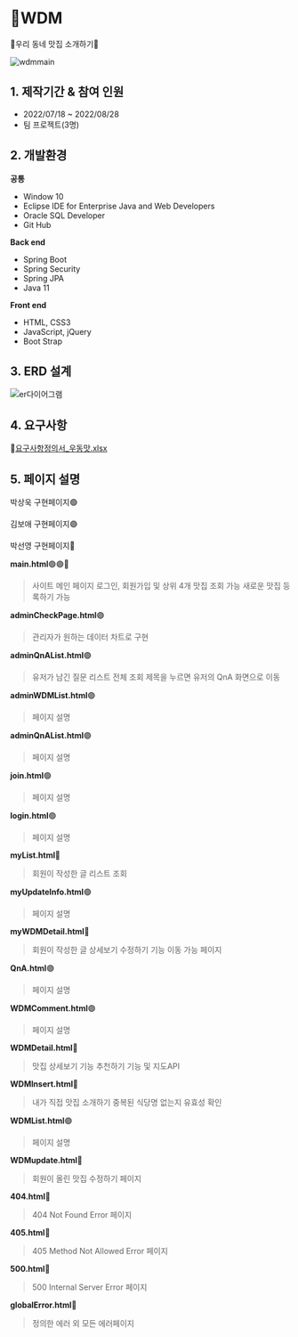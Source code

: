 # 🍴WDM
🍖우리 동네 맛집 소개하기🍖



![wdmmain](https://user-images.githubusercontent.com/57398610/185555405-7d03336a-eb23-4609-b08f-81ac5aa23748.JPG)



## 1. 제작기간 & 참여 인원
- 2022/07/18 ~ 2022/08/28
- 팀 프로젝트(3명)

## 2. 개발환경
**공통**
- Window 10
- Eclipse IDE for Enterprise Java and Web Developers
- Oracle SQL Developer
- Git Hub

**Back end**
- Spring Boot
- Spring Security
- Spring JPA
- Java 11

**Front end**
- HTML, CSS3
- JavaScript, jQuery
- Boot Strap

## 3. ERD 설계

![er다이어그램](https://user-images.githubusercontent.com/57398610/185556219-f88b3fb3-563e-4b0a-b434-2f3c643bd600.JPG)


## 4. 요구사항
🔗[요구사항정의서_우동맛.xlsx](https://github.com/Rflower/WDM/files/9379629/_.xlsx)


## 5. 페이지 설명
박상욱 구현페이지🟢

김보애 구현페이지🟣

박선영 구현페이지🔴

**main.html**🟢🟣🔴
> 사이트 메인 페이지
> 로그인, 회원가입 및 상위 4개 맛집 조회 가능
> 새로운 맛집 등록하기 가능

**adminCheckPage.html**🟣
> 관리자가 원하는 데이터 차트로 구현

**adminQnAList.html**🟣
> 유저가 남긴 질문 리스트 전체 조회
> 제목을 누르면 유저의 QnA 화면으로 이동

**adminWDMList.html**🟣
>페이지 설명

**adminQnAList.html**🟣
>페이지 설명

**join.html**🟢
>페이지 설명

**login.html**🟢
>페이지 설명

**myList.html**🔴
> 회원이 작성한 글 리스트 조회

**myUpdateInfo.html**🟢
>페이지 설명

**myWDMDetail.html**🔴
> 회원이 작성한 글 상세보기
> 수정하기 기능 이동 가능 페이지

**QnA.html**🟣
>페이지 설명

**WDMComment.html**🟣
>페이지 설명

**WDMDetail.html**🔴
> 맛집 상세보기 기능
> 추천하기 기능 및 지도API

**WDMInsert.html**🔴
> 내가 직접 맛집 소개하기
> 중복된 식당명 없는지 유효성 확인

**WDMList.html**🟣
> 페이지 설명

**WDMupdate.html**🔴
> 회원이 올린 맛집 수정하기 페이지

**404.html**🔴
> 404 Not Found Error 페이지

**405.html**🔴
> 405 Method Not Allowed Error 페이지

**500.html**🔴
> 500 Internal Server Error 페이지

**globalError.html**🔴
> 정의한 에러 외 모든 에러페이지
